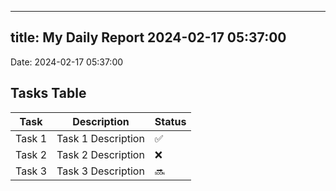 
---
title: My Daily Report 2024-02-17 05:37:00
---

Date: 2024-02-17 05:37:00

## Tasks Table

| Task | Description | Status |
|------|-------------|--------|
| Task 1 | Task 1 Description | ✅ |
| Task 2 | Task 2 Description | ❌ |
| Task 3 | Task 3 Description | 🔜 |
